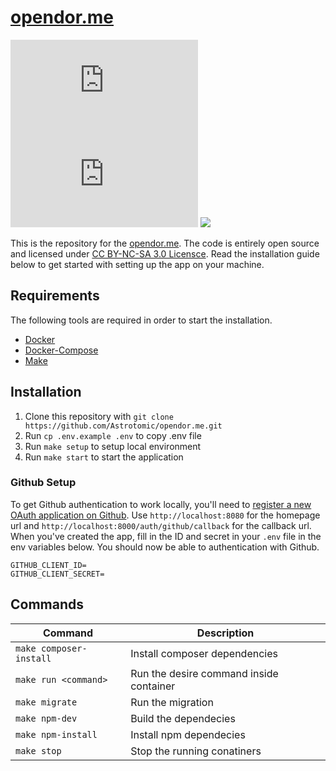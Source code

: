 # [opendor.me](https://opendor.me)

[![](https://img.shields.io/hsts/preload/opendor.me?style=flat-square)](https://hstspreload.org/?domain=opendor.me)
[![](https://img.shields.io/mozilla-observatory/grade/opendor.me?publish&style=flat-square)](https://observatory.mozilla.org/analyze/opendor.me)
[![](https://img.shields.io/security-headers?style=flat-square&url=https%3A%2F%2Fopendor.me)](https://securityheaders.com/?q=https%3A%2F%2Fopendor.me)

This is the repository for the [opendor.me](http://opendor.me). The code is entirely open source and licensed under [CC BY-NC-SA 3.0 Licensce](LICENSE.md). Read the installation guide below to get started with setting up the app on your machine.

## Requirements

The following tools are required in order to start the installation.

- [Docker](https://docs.docker.com/get-docker/)
- [Docker-Compose](https://docs.docker.com/compose/install/)
- [Make](https://www.gnu.org/software/make/)

## Installation

1. Clone this repository with `git clone https://github.com/Astrotomic/opendor.me.git`
2. Run `cp .env.example .env` to copy .env file
3. Run `make setup` to setup local environment
4. Run `make start` to start the application

### Github Setup

To get Github authentication to work locally, you'll need to [register a new OAuth application on Github](https://github.com/settings/applications/new). Use `http://localhost:8080` for the homepage url and `http://localhost:8000/auth/github/callback` for the callback url. When you've created the app, fill in the ID and secret in your `.env` file in the env variables below. You should now be able to authentication with Github.

```
GITHUB_CLIENT_ID=
GITHUB_CLIENT_SECRET=
```

## Commands

Command | Description
--- | ---
`make composer-install` | Install composer dependencies
`make run <command>` | Run the desire command inside container
`make migrate` | Run the migration
`make npm-dev` | Build the dependecies
`make npm-install` | Install npm dependecies
`make stop` | Stop the running conatiners
